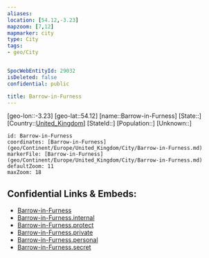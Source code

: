```yaml
---
aliases: 
location: [54.12,-3.23]
mapzoom: [7,12] 
mapmarker: city 
type: City
tags:
- geo/City


SpocWebEntityId: 29032
isDeleted: false
confidential: public

title: Barrow-in-Furness
---
```

[geo-lon::-3.23]
[geo-lat::54.12]
[name::Barrow-in-Furness]
[State::]
[Country::[United_Kingdom](geo/Continent/Europe/United_Kingdom.md)]
[StateId::]
[Population::]
[Unknown::]


```leaflet
id: Barrow-in-Furness
coordinates: [Barrow-in-Furness](geo/Continent/Europe/United_Kingdom/City/Barrow-in-Furness.md)
markerFile: [Barrow-in-Furness](geo/Continent/Europe/United_Kingdom/City/Barrow-in-Furness.md)
defaultZoom: 11 
maxZoom: 18
```


## Confidential Links & Embeds: 
- [Barrow-in-Furness](../../../../../../_public/geo/Continent/Europe/United_Kingdom/City/Barrow-in-Furness.md) 
- [Barrow-in-Furness.internal](../../../../../../_internal/geo/Continent/Europe/United_Kingdom/City/Barrow-in-Furness.internal.md) 
- [Barrow-in-Furness.protect](../../../../../../_protect/geo/Continent/Europe/United_Kingdom/City/Barrow-in-Furness.protect.md) 
- [Barrow-in-Furness.private](../../../../../../_private/geo/Continent/Europe/United_Kingdom/City/Barrow-in-Furness.private.md) 
- [Barrow-in-Furness.personal](../../../../../../_personal/geo/Continent/Europe/United_Kingdom/City/Barrow-in-Furness.personal.md) 
- [Barrow-in-Furness.secret](../../../../../../_secret/geo/Continent/Europe/United_Kingdom/City/Barrow-in-Furness.secret.md) 
